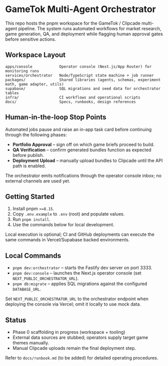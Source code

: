 # GameTok Multi-Agent Orchestrator

This repo hosts the pnpm workspace for the GameTok / Clipcade multi-agent pipeline. The system runs automated workflows for market research, game generation, QA, and deployment while flagging human approval gates before sensitive actions.

## Workspace Layout

```
apps/console            Operator console (Next.js/App Router) for monitoring runs
services/orchestrator   Node/TypeScript state machine + job runner
packages/               Shared libraries (agents, schemas, experiment math, game adapter, utils)
supabase/               SQL migrations and seed data for orchestrator tables
infra/                  CI workflows and operational scripts
docs/                   Specs, runbooks, design references
```

## Human-in-the-loop Stop Points

Automated jobs pause and raise an in-app task card before continuing through the following phases:
- **Portfolio Approval** – sign off on which game briefs proceed to build.
- **QA Verification** – confirm generated bundles function as expected before publish.
- **Deployment Upload** – manually upload bundles to Clipcade until the API path is enabled.

The orchestrator emits notifications through the operator console inbox; no external channels are used yet.

## Getting Started

1. Install pnpm `>=8.15`.
2. Copy `.env.example` to `.env` (root) and populate values.
3. Run `pnpm install`.
4. Use the commands below for local development.

Local execution is optional; CI and GitHub deployments can execute the same commands in Vercel/Supabase backed environments.
## Local Commands

- `pnpm dev:orchestrator` – starts the Fastify dev server on port 3333.
- `pnpm dev:console` – launches the Next.js operator console (set `NEXT_PUBLIC_ORCHESTRATOR_URL`).
- `pnpm db:migrate` – applies SQL migrations against the configured `DATABASE_URL`.

Set `NEXT_PUBLIC_ORCHESTRATOR_URL` to the orchestrator endpoint when deploying the console via Vercel; omit it locally to use mock data.

## Status

- Phase 0 scaffolding in progress (workspace + tooling)
- External data sources are stubbed; operators supply target game themes manually.
- Manual Clipcade uploads remain the final deployment step.

Refer to `docs/runbook.md` (to be added) for detailed operating procedures.

